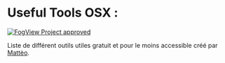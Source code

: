 # Useful Tools OSX : <span id="1"/>

[![FogView Project approved](https://img.shields.io/badge/FogView%20Quality-approved-00cc66.svg)](https://fogview.web-edu.fr)

Liste de différent outils utiles gratuit et pour le moins accessible créé par [Mattèo](https://github.com/MattixNow).
